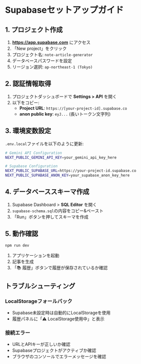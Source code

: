 # Supabaseセットアップガイド

## 1. プロジェクト作成

1. **https://app.supabase.com** にアクセス
2. 「New project」をクリック
3. プロジェクト名: `note-article-generator`
4. データベースパスワードを設定
5. リージョン選択: `ap-northeast-1 (Tokyo)`

## 2. 認証情報取得

1. プロジェクトダッシュボードで **Settings > API** を開く
2. 以下をコピー:
   - **Project URL**: `https://[your-project-id].supabase.co`
   - **anon public key**: `eyJ...` (長いトークン文字列)

## 3. 環境変数設定

`.env.local`ファイルを以下のように更新:

```bash
# Gemini API Configuration
NEXT_PUBLIC_GEMINI_API_KEY=your_gemini_api_key_here

# Supabase Configuration
NEXT_PUBLIC_SUPABASE_URL=https://your-project-id.supabase.co
NEXT_PUBLIC_SUPABASE_ANON_KEY=your_supabase_anon_key_here
```

## 4. データベーススキーマ作成

1. Supabase Dashboard > **SQL Editor** を開く
2. `supabase-schema.sql`の内容をコピー&ペースト
3. 「Run」ボタンを押してスキーマを作成

## 5. 動作確認

```bash
npm run dev
```

1. アプリケーションを起動
2. 記事を生成
3. 「📚 履歴」ボタンで履歴が保存されているか確認

## トラブルシューティング

### LocalStorageフォールバック
- Supabase未設定時は自動的にLocalStorageを使用
- 履歴パネルに「⚠️ LocalStorage使用中」と表示

### 接続エラー
- URLとAPIキーが正しいか確認
- Supabaseプロジェクトがアクティブか確認
- ブラウザのコンソールでエラーメッセージを確認